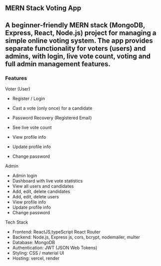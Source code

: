 <h2>MERN Stack Voting App<h2/>
A beginner-friendly MERN stack (MongoDB, Express, React, Node.js) project for managing a simple online voting system. The app provides separate functionality for voters (users) and admins, with login, live vote count, voting and full admin management features.

<h3>Features</h3>
Voter (User)

- Register / Login

- Cast a vote (only once) for a candidate
- Password Recovery (Registered Email)
- See live vote count
- View profile info
- Update profile info
- Change password

Admin
- Admin login
- Dashboard with live vote statistics
- View all users and candidates
- Add, edit, delete candidates
- Add, edit,  delete users
- View profile info
- Update profile info
- Change password

Tech Stack
- Frontend: ReactJS,typeScript React Router
- Backend: Node.js, Express js, cors, bcrypt, nodemailer, multer
- Database: MongoDB
- Authentication: JWT (JSON Web Tokens)
- Styling: CSS / material UI
- Hosting: vercel, render
